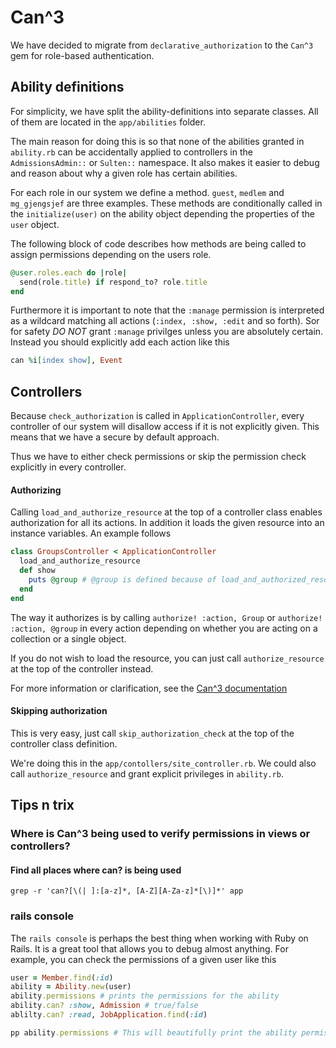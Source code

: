 # Can^3
We have decided to migrate from `declarative_authorization` to the `Can^3` gem for role-based authentication.


## Ability definitions
For simplicity, we have split the ability-definitions into separate classes. All of them are located in the `app/abilities` folder.

The main reason for doing this is so that none of the abilities granted in `ability.rb` can be accidentally applied to controllers in the `AdmissionsAdmin::` or `Sulten::` namespace.
It also makes it easier to debug and reason about why a given role has certain abilities.

For each role in our system we define a method. `guest`, `medlem` and `mg_gjengsjef` are three examples.
These methods are conditionally called in the `initialize(user)` on the ability object depending the properties of the `user` object.

The following block of code describes how methods are being called to assign permissions depending on the users role.
```ruby
@user.roles.each do |role|
  send(role.title) if respond_to? role.title
end
```
Furthermore it is important to note that the `:manage` permission is interpreted as a wildcard matching all actions (`:index, :show, :edit` and so forth).
Sor for safety *DO NOT* grant `:manage` privilges unless you are absolutely certain. Instead you should explicitly add each action like this

```ruby
can %i[index show], Event
```

## Controllers
Because `check_authorization` is called in `ApplicationController`, every controller of our system will disallow access if it is not explicitly given. This means that we have a secure by default approach.

Thus we have to either check permissions or skip the permission check explicitly in every controller.

#### Authorizing
Calling `load_and_authorize_resource` at the top of a controller class enables authorization for all its actions.
In addition it loads the given resource into an instance variables. An example follows
```ruby
class GroupsController < ApplicationController
  load_and_authorize_resource
  def show
    puts @group # @group is defined because of load_and_authorized_resource. @group = Group.find(params[:id])
  end
end
```

The way it authorizes is by calling `authorize! :action, Group` or `authorize! :action, @group` in every action depending on whether you are acting on a collection or a single object.

If you do not wish to load the resource, you can just call `authorize_resource` at the top of the controller instead.

For more information or clarification, see the [Can^3 documentation](https://github.com/CanCanCommunity/cancancan)

#### Skipping authorization
This is very easy, just call `skip_authorization_check` at the top of the controller class definition.

We're doing this in the `app/contollers/site_controller.rb`. We could also call `authorize_resource` and grant explicit privileges in `ability.rb`.


## Tips n trix
### Where is Can^3 being used to verify permissions in views or controllers?
#### Find all places where can? is being used
`grep -r 'can?[\(| ]:[a-z]*, [A-Z][A-Za-z]*[\)]*' app`

### rails console
The `rails console` is perhaps the best thing when working with Ruby on Rails. It is a great tool that allows you to debug almost anything.
For example, you can check the permissions of a given user like this

```ruby
user = Member.find(:id)
ability = Ability.new(user)
ability.permissions # prints the permissions for the ability
ability.can? :show, Admission # true/false
ablilty.can? :read, JobApplication.find(:id)

pp ability.permissions # This will beautifully print the ability permissions using pp (pretty print)
```
